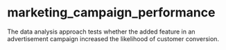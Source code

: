 # marketing_campaign_performance
 The data analysis approach tests whether the added feature in an advertisement campaign increased the likelihood of customer conversion.
